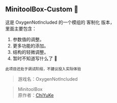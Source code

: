 ## MinitoolBox-Custom 🔧
这是 OxygenNotIncluded 的一个模组的 客制化 版本，  
里面主要包含：  
1. 参数值的调整。
2. 更多功能的添加。
3. 结构的轻微调整。
4. 暂时不知道写什么了 🫠

```
此项目还处于调试阶段，不建议投入实际体验
```

> 游戏名：OxygenNotIncluded

> MinitoolBox  
原作者：[ChiYuKe][link-author]

<!--以下是链接转储部分-->
[link-author]: https://github.com/ChiYuKe
